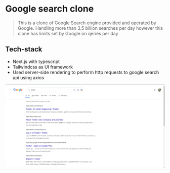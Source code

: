 # Google search clone

> This is a clone of Google Search engine provided and operated by Google. Handling more than 3.5 billion searches per day however this clone has limits set by Google on qeries per day

## Tech-stack
- Next.js with typescript
- Tailwindcss as UI framework
- Used server-side rendering to perform http requests to google search api using axios

![Google search clone](/google.png)

